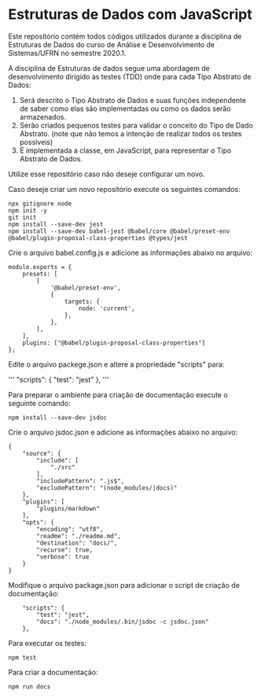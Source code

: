 # Estruturas de Dados com JavaScript

Este reposítório contém todos códigos utilizados durante a disciplina de Estruturas de Dados do curso de Análise e Desenvolvimento de Sistemas/UFRN no semestre 2020.1.

A disciplina de Estruturas de dados segue uma abordagem de desenvolvimento dirigido as testes (TDD) onde para cada Tipo Abstrato de Dados:

1) Será descrito o Tipo Abstrato de Dados e suas funções independente de saber como elas são implementadas ou como os dados serão armazenados.
2) Serão criados pequenos testes para validar o conceito do Tipo de Dado Abstrato. (note que não temos a intenção de realizar todos os testes possíveis)
3) É implementada a classe, em JavaScript, para representar o Tipo Abstrato de Dados.

Utilize esse repositório caso não deseje configurar um novo.

Caso deseje criar um novo repositório execute os seguintes comandos:

```
npx gitignore node
npm init -y
git init
npm install --save-dev jest
npm install --save-dev babel-jest @babel/core @babel/preset-env @babel/plugin-proposal-class-properties @types/jest
```

Crie o arquivo babel.config.js e adicione as informações abaixo no arquivo:
```
module.exports = {
	presets: [
		[
			'@babel/preset-env',
			{
				targets: {
					node: 'current',
				},
			},
		],
	],
	plugins: ["@babel/plugin-proposal-class-properties"]
};
```

Edite o arquivo packege.json e altere a propriedade "scripts" para:

'''
"scripts": {
	"test": "jest"
},
'''

Para preparar o ambiente para criação de documentação execute o seguinte comando:
```
npm install --save-dev jsdoc
```
Crie o arquivo jsdoc.json e adicione as informações abaixo no arquivo:
```
{
	"source": {
		"include": [
			"./src"
		],
		"includePattern": ".js$",
		"excludePattern": "(node_modules/|docs)"
	},
	"plugins": [
		"plugins/markdown"
	],
	"opts": {
		"encoding": "utf8",
		"readme": "./readme.md",
		"destination": "docs/",
		"recurse": true,
		"verbose": true
	}
}
```
Modifique o arquivo package.json para adicionar o script de criação de documentação:
```
	"scripts": {
		"test": "jest",
		"docs": "./node_modules/.bin/jsdoc -c jsdoc.json"
	},
```

Para executar os testes:
```
npm test
```
Para criar a documentação:
```
npm run docs
```
